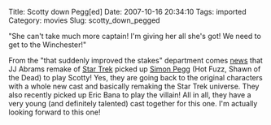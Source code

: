 Title: Scotty down Pegg[ed]
Date: 2007-10-16 20:34:10
Tags: imported
Category: movies
Slug: scotty_down_pegged

"She can't take much more captain! I'm giving her all she's got!  We need to get to the Winchester!"

From the "that suddenly improved the stakes" department comes <a href="http://www.firstshowing.net/2007/10/11/no-way-simon-pegg-is-scotty-in-star-trek/">news</a> that JJ Abrams remake of <a href="http://www.imdb.com/title/tt0796366/">Star Trek</a> picked up <a href="http://www.imdb.com/name/nm0670408/">Simon Pegg</a> (Hot Fuzz, Shawn of the Dead) to play Scotty!  Yes, they are going back to the original characters with a whole new cast and basically remaking the Star Trek universe.  They also recently picked up Eric Bana to play the villain!  All in all, they have a very young (and definitely talented) cast together for this one.  I'm actually looking forward to this one!
